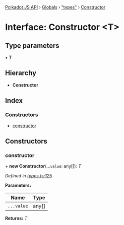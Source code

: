 [Polkadot JS API](../README.md) › [Globals](../globals.md) › ["types"](../modules/_types_.md) › [Constructor](_types_.constructor.md)

# Interface: Constructor <**T**>

## Type parameters

▪ **T**

## Hierarchy

* **Constructor**

## Index

### Constructors

* [constructor](_types_.constructor.md#constructor)

## Constructors

###  constructor

\+ **new Constructor**(...`value`: any[]): *T*

*Defined in [types.ts:125](https://github.com/polkadot-js/api/blob/fe3de4379f/packages/types/src/types.ts#L125)*

**Parameters:**

Name | Type |
------ | ------ |
`...value` | any[] |

**Returns:** *T*
